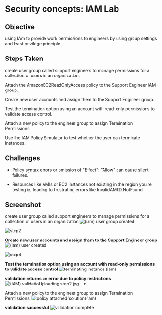 # Security concepts: IAM Lab

## Objective
using IAm to provide work permissions to engineers by using group settings and least privilege principle.

## Steps Taken

create user group called support engineers to manage permissions for a collection of users in an organization.

Attach the AmazonEC2ReadOnlyAccess policy to the Support Engineer IAM group.

Create new user accounts and assign them to the Support Engineer group.

Test the termination option using an account with read-only permissions to validate access control.

Attach a new policy to the engineer group to assign Termination Permissions.

Use the IAM Policy Simulator to test whether the user can terminate instances.

## Challenges

- Policy syntax errors or omission of "Effect": "Allow" can cause silent failures.

- Resources like AMIs or EC2 instances not existing in the region you're testing in,
leading to frustrating errors like InvalidAMIID.NotFound

## Screenshot
create user group called support engineers to manage permissions for a collection of users in an organization
![(iam) user group created](https://github.com/user-attachments/assets/870effa7-a105-43c1-a456-8063a2502bb1)

![step2](https://github.com/user-attachments/assets/9b37d35e-8fc8-4bef-8c08-0156bdeac6bf)


**Create new user accounts and assign them to the Support Engineer group**
![(iam) user created](https://github.com/user-attachments/assets/e0a79edf-227f-4083-80e7-b2bed8be6f69) 

![step4](https://github.com/user-attachments/assets/0ad0961f-7a4f-467f-a85a-7b3b9fafdf79)


**Test the termination option using an account with read-only permissions to validate access control**
![terminating instance (iam)](https://github.com/user-attachments/assets/b320ce81-f432-4e65-ad8b-e04722bf63f5)

**validation returns an error due to policy restrictions**
![(IAM) validatio![Uploading step2.jpg…]()
n](https://github.com/user-attachments/assets/7554318b-7d2d-4d9f-a44b-9cfe56b55a70)


Attach a new policy to the engineer group to assign Termination Permissions.
![policy attached(solution)(iam)](https://github.com/user-attachments/assets/480aebe9-2b41-45c7-aea1-35675a2c667b)


**validation successful**
![validation complete](https://github.com/user-attachments/assets/bcd6f7a6-6136-44db-9d22-2c8d430ae5b0)
